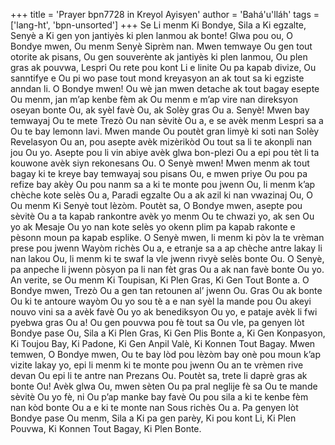 +++
title = 'Prayer bpn7728 in Kreyol Ayisyen'
author = 'Bahá'u'lláh'
tags = ['lang-ht', 'bpn-unsorted']
+++
Se Li menm Ki Bondye, Sila a Ki egzalte, Senyè a Ki gen yon jantiyès ki plen lanmou ak bonte!
Glwa pou ou, O Bondye mwen, Ou menm Senyè Siprèm nan. Mwen temwaye Ou gen tout otorite ak pisans, Ou gen souverènte ak jantiyès ki plen lanmou, Ou plen gras ak pouvwa, Lespri Ou rete pou kont Li e linite Ou pa kapab divize, Ou sanntifye e Ou pi wo pase tout mond kreyasyon an ak tout sa ki egziste anndan li.
O Bondye mwen! Ou wè jan mwen detache ak tout bagay esepte Ou menm, jan m’ap kenbe fèm ak Ou menm e m’ap vire nan direksyon oseyan bonte Ou, ak syèl favè Ou, ak Solèy gras Ou a.
Senyè! Mwen bay temwayaj Ou te mete Trezò Ou nan sèvitè Ou a, e se avèk menm Lespri sa a Ou te bay lemonn lavi.
Mwen mande Ou poutèt gran limyè ki soti nan Solèy Revelasyon Ou an, pou asepte avèk mizèrikòd Ou tout sa li te akonpli nan jou Ou yo. Asepte pou li vin abiye avèk glwa bon-plezi Ou a epi pou tèt li ta kouwone avèk siyn rekonesans Ou. 
O Senyè mwen! Mwen menm ak tout bagay ki te kreye bay temwayaj sou pisans Ou, e mwen priye Ou pou pa refize bay akèy Ou pou nanm sa a ki te monte pou jwenn Ou, li menm k’ap chèche kote selès Ou a, Paradi egzalte Ou a ak azil ki nan vwazinaj Ou, O Ou menm Ki Senyè tout lèzòm.
Poutèt sa, O Bondye mwen, asepte pou sèvitè Ou a ta kapab rankontre avèk yo menm Ou te chwazi yo, ak sen Ou yo ak Mesaje Ou yo nan kote selès yo okenn plim pa kapab rakonte e pèsonn moun pa kapab esplike.
O Senyè mwen, li menm ki pòv la te vrèman prese pou jwenn Wayòm richès Ou a, e etranje sa a ap chèche antre lakay li nan lakou Ou, li menm ki te swaf la vle jwenn rivyè selès bonte Ou. O Senyè, pa anpeche li jwenn pòsyon pa li nan fèt gras Ou a ak nan favè bonte Ou yo. An verite, se Ou menm Ki Toupisan, Ki Plen Gras, Ki Gen Tout Bonte a.
O Bondye mwen, Trezò Ou a gen tan retounen al’ jwenn Ou. Gras Ou ak bonte Ou ki te antoure wayòm Ou yo sou tè a e nan syèl la mande pou Ou akeyi nouvo vini sa a avèk favè Ou yo ak benediksyon Ou yo, e pataje avèk li fwi pyebwa gras Ou a! Ou gen pouvwa pou fè tout sa Ou vle, pa genyen lòt Bondye pase Ou, Sila a Ki Plen Gras, Ki Gen Plis Bonte a, Ki Gen Konpasyon, Ki Toujou Bay, Ki Padone, Ki Gen Anpil Valè, Ki Konnen Tout Bagay.
Mwen temwen, O Bondye mwen, Ou te bay lòd pou lèzòm bay onè pou moun k’ap vizite lakay yo, epi li menm ki te monte pou jwenn Ou an te vrèmen rive devan Ou epi li te antre nan Prezans Ou. Poutèt sa, trete li daprè gras ak bonte Ou! Avèk glwa Ou, mwen sèten Ou pa pral neglije fè sa Ou te mande sèvitè Ou yo fè, ni Ou p’ap manke bay favè Ou pou sila a ki te kenbe fèm nan kòd bonte Ou a e ki te monte nan Sous richès Ou a.
Pa genyen lòt Bondye pase Ou menm, Sila a Ki pa gen parèy, Ki pou kont Li, Ki Plen Pouvwa, Ki Konnen Tout Bagay, Ki Plen Bonte.
